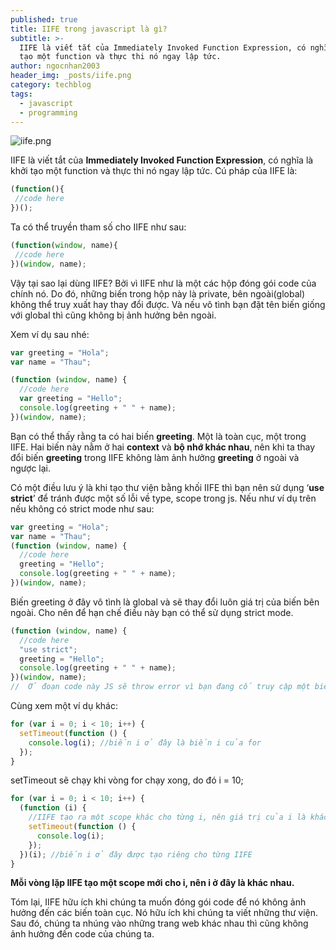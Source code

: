 ```yaml
---
published: true
title: IIFE trong javascript là gì?
subtitle: >-
  IIFE là viết tắt của Immediately Invoked Function Expression, có nghĩa là khởi
  tạo một function và thực thi nó ngay lập tức.
author: ngocnhan2003
header_img: _posts/iife.png
category: techblog
tags:
  - javascript
  - programming
---
```



![iife.png]({{site.cdn_img_raw}}/_posts/iife.png)

IIFE là viết tắt của **Immediately Invoked Function Expression**, có nghĩa là khởi tạo một function và thực thi nó ngay lập tức.
Cú pháp của IIFE là:
```javascript
(function(){
 //code here
})();
```

Ta có thể truyền tham số cho IIFE như sau:
```javascript
(function(window, name){
 //code here
})(window, name);
```

Vậy tại sao lại dùng IIFE? Bởi vì IIFE như là một các hộp đóng gói code của chính nó. Do đó, những biến trong hộp này là private, bên ngoài(global) không thể truy xuất hay thay đổi được. Và nếu vô tình bạn đặt tên biến giống với global thì cũng không bị ảnh hưởng bên ngoài. 

Xem ví dụ sau nhé:
```javascript
var greeting = "Hola";
var name = "Thau";

(function (window, name) {
  //code here
  var greeting = "Hello";
  console.log(greeting + " " + name);
})(window, name);
```

Bạn có thể thấy rằng ta có hai biến **greeting**. Một là toàn cục, một trong IIFE. Hai biến này nằm ở hai **context** và **bộ nhớ khác nhau**, nên khi ta thay đổi biến **greeting** trong IIFE không làm ảnh hưởng **greeting** ở ngoài và ngược lại.

Có một điều lưu ý là khi tạo thư viện bằng khối IIFE thì bạn nên sử dụng ‘**use strict**’ để tránh được một số lỗi về type, scope trong js. Nếu như ví dụ trên nếu không có strict mode như sau:
```javascript
var greeting = "Hola";
var name = "Thau";
(function (window, name) {
  //code here
  greeting = "Hello";
  console.log(greeting + " " + name);
})(window, name);
```

Biến greeting ở đây vô tình là global và sẽ thay đổi luôn giá trị của biến bên ngoài. Cho nên để hạn chế điều này bạn có thể sử dụng strict mode.
```javascript
(function (window, name) {
  //code here
  "use strict";
  greeting = "Hello";
  console.log(greeting + " " + name);
})(window, name);
//  Ở đoạn code này JS sẽ throw error vì bạn đang cố truy cập một biến gobal trong IIFE
```

Cùng xem một ví dụ khác:
```javascript
for (var i = 0; i < 10; i++) {
  setTimeout(function () {
    console.log(i); //biến i ở đây là biến i của for
  });
}
```

setTimeout sẽ chạy khi vòng for chạy xong, do đó i = 10;
```javascript
for (var i = 0; i < 10; i++) {
  (function (i) {
    //IIFE tạo ra một scope khác cho từng i, nên giá trị của i là khác nhau
    setTimeout(function () {
      console.log(i);
    });
  })(i); //biến i ở đây được tạo riêng cho từng IIFE
}
```

**Mỗi vòng lặp IIFE tạo một scope mới cho i, nên i ở đây là khác nhau.**

Tóm lại, IIFE hữu ích khi chúng ta muốn đóng gói code để nó không ảnh hưởng đến các biến toàn cục. Nó hữu ích khi chúng ta viết những thư viện. Sau đó, chúng ta nhúng vào những trang web khác nhau thì cũng không ảnh hưởng đến code của chúng ta.
